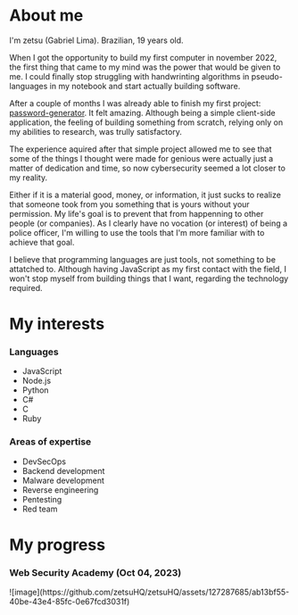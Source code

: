 
# About me

<p>I'm zetsu (Gabriel Lima). Brazilian, 19 years old.</p>
<p>When I got the opportunity to build my first computer in november 2022, the first thing that came to my mind was the power that would be given to me. I could finally stop struggling with handwrinting algorithms in pseudo-languages in my notebook and start actually building software.</p>
<p>After a couple of months I was already able to finish my first project: <a href="https://github.com/zetsuHQ/password-generator">password-generator</a>. It felt amazing. Although being a simple client-side application, the feeling of building something from scratch, relying only on my abilities to research, was trully satisfactory.</p>
<p>The experience aquired after that simple project allowed me to see that some of the things I thought were made for genious were actually just a matter of dedication and time, so now cybersecurity seemed a lot closer to my reality.</p>
<p>Either if it is a material good, money, or information, it just sucks to realize that someone took from you something that is yours without your permission. My life's goal is to prevent that from happenning to other people (or companies). As I clearly have no vocation (or interest) of being a police officer, I'm willing to use the tools that I'm more familiar with to achieve that goal.</p>
<p>I believe that programming languages are just tools, not something to be attatched to. Although having JavaScript as my first contact with the field, I won't stop myself from building things that I want, regarding the technology required.</p>

# My interests

<h3>Languages</h3>
<ul>
  <li>JavaScript</li>
  <li>Node.js</li>
  <li>Python</li>
  <li>C#</li>
  <li>C</li>
  <li>Ruby</li>
</ul>

<h3>Areas of expertise</h3>
<ul>
  <li>DevSecOps</li>
  <li>Backend development</li>
  <li>Malware development</li>
  <li>Reverse engineering</li>
  <li>Pentesting</li>
  <li>Red team</li>
</ul>

# My progress
<h3>Web Security Academy (Oct 04, 2023)</h3>
![image](https://github.com/zetsuHQ/zetsuHQ/assets/127287685/ab13bf55-40be-43e4-85fc-0e67fcd3031f)
